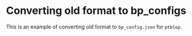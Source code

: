 # Converting old format to bp_configs

This is an example of converting old format to `bp_config.json` for `ptblop`.

